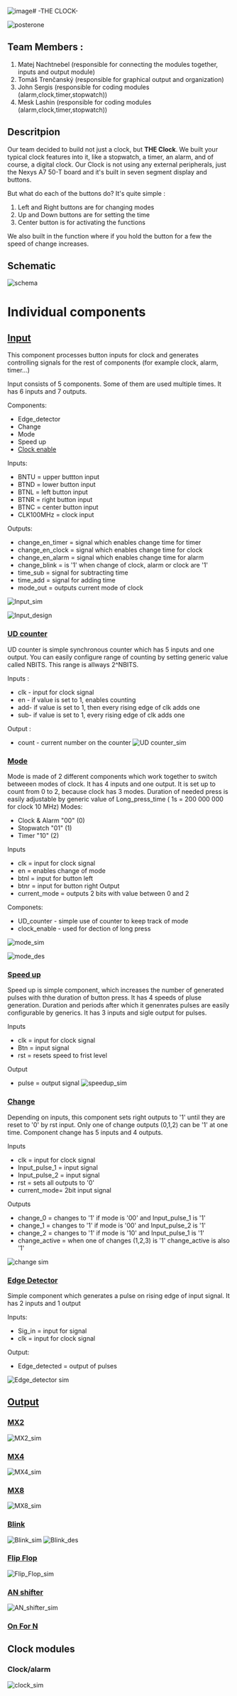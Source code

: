 ![image](https://github.com/user-attachments/assets/cc2297a5-cec3-4419-bc80-da315a45b93a)# -THE CLOCK-

![posterone](images/poster.png) 

## Team Members :
1. Matej Nachtnebel (responsible for connecting the modules together, inputs and output module)
2. Tomáš Trenčanský (responsible for graphical output and organization)
3. John Sergis (responsible for coding modules (alarm,clock,timer,stopwatch))
4. Mesk Lashin (responsible for coding modules (alarm,clock,timer,stopwatch))

## Descritpion
Our team decided to build not just a clock, but **THE Clock**. We built your typical clock features into it, like a stopwatch, a timer, an alarm, and of course, a digital clock. Our Clock is not using any external peripherals, just the Nexys A7 50-T board and it's built in seven segment display and buttons. 

But what do each of the buttons do? It's quite simple :
1. Left and Right buttons are for changing modes
2. Up and Down buttons are for setting the time
3. Center button is for activating the functions

We also built in the function where if you hold the button for a few the speed of change increases.

## Schematic
![schema](images/shematic_temp1.jpg)
# Individual components

## [Input](https://github.com/TomasTrencansky/VHDL_Clock/blob/main/components/input/Input.vhd)
This component processes button inputs for clock and generates controlling signals for the rest of components (for example clock, alarm, timer...)

Input consists of 5 components. Some of them are used multiple times. It has 6 inputs and 7 outputs. 

Components:
* Edge_detector
* Change
* Mode
* Speed up
* [Clock enable](https://github.com/tomas-fryza/vhdl-labs/blob/master/solutions/lab5-counter/clock_en.vhd)

Inputs:
* BNTU = upper buttton input
* BTND = lower button input
* BTNL = left button input 
* BTNR = right button input
* BTNC = center button input
* CLK100MHz = clock input

Outputs:
* change_en_timer = signal which enables change time for timer
* change_en_clock = signal which enables change time for clock 
* change_en_alarm = signal which enables change time for alarm
* change_blink = is '1' when change of clock, alarm or clock are '1'
* time_sub = signal for subtracting time
* time_add = signal for adding time
* mode_out = outputs current mode of clock

![Input_sim](images/Input_waveform_V1.png)

![Input_design](images/Input_design_V1.png)


### [UD counter](https://github.com/TomasTrencansky/VHDL_Clock/blob/main/components/UD%20counter/UD_counter.vhd)
UD counter is simple synchronous counter which has 5 inputs and one output. You can easily configure range of counting by setting generic value called NBITS. This range is allways 2^NBITS. 

Inputs :
* clk - input for clock signal 
* en - if value is set to 1, enables counting 
* add- if value is set to 1, then every rising edge of clk adds one
* sub- if value is set to 1, every rising edge of clk adds one

Output :
* count - current number on the counter
![UD counter_sim](images/UD_counter_waveform_V3.png)

### [Mode](https://github.com/TomasTrencansky/VHDL_Clock/blob/main/components/Mode/Mode.vhd)
Mode is made of 2 different components which work together to switch betweeen modes of clock. It has 4 inputs and one output.  It is set up to count from 0 to 2, because clock has 3 modes. Duration of needed press is easily adjustable by generic value of Long_press_time ( 1s = 200 000 000 for clock 10 MHz)
Modes:
* Clock & Alarm "00"  (0)
* Stopwatch "01"      (1)
* Timer "10"          (2)

Inputs
* clk = input for clock signal
* en = enables change of mode 
* btnl = input for button left
* btnr = input for button right
Output
* current_mode = outputs 2 bits with value between 0 and 2 

Componets:
* UD_counter - simple use of counter to keep track of mode 
* clock_enable - used for dection of long press

![mode_sim](images/Mode_waveform_V2.png)

![mode_des](images/Mode_design_V1.png)




### [Speed up](https://github.com/TomasTrencansky/VHDL_Clock/blob/main/components/Speed%20up/Speedup.vhd)
Speed up is simple component, which increases the number of generated pulses with thhe duration of button press. It has 4 speeds of pluse generation. 
Duration and periods after which it genenrates pulses are easily configurable by generics. It has 3 inputs and sigle output for pulses. 

Inputs
* clk = input for clock signal
* Btn = input signal
* rst = resets speed to frist level

Output 
* pulse = output signal
![speedup_sim](images/Speedup_waveform.png)

### [Change](https://github.com/TomasTrencansky/VHDL_Clock/blob/main/components/Change/Change.vhd)
Depending on inputs, this component sets right outputs to '1' until they are reset to '0' by rst input. Only one of change outputs (0,1,2) can be '1' at one time.
Component change has 5 inputs and 4 outputs. 

Inputs
* clk = input for clock signal
* Input_pulse_1 = input signal
* Input_pulse_2 = input signal
* rst = sets all outputs to '0'
* current_mode= 2bit input signal 

Outputs
* change_0 = changes to '1' if mode is '00' and Input_pulse_1 is '1' 
* change_1 = changes to '1' if mode is '00' and Input_pulse_2 is '1' 
* change_2 = changes to '1' if mode is '10' and Input_pulse_1 is '1' 
* change_active = when one of changes (1,2,3) is '1' change_active is also '1'
  
![change sim](images/Change_waveform_V2.png)

### [Edge Detector](https://github.com/TomasTrencansky/VHDL_Clock/blob/main/components/Edge%20Detector/Edge_detector.vhd)
Simple component which generates a pulse on rising edge of input signal. It has 2 inputs and 1 output

Inputs:
* Sig_in = input for signal 
* clk = input for clock signal

Output:
* Edge_detected = output of pulses 

![Edge_detector sim](images/Edge_detector_waveform_V2.png)


## [Output]()

### [MX2](https://github.com/TomasTrencansky/VHDL_Clock/blob/main/components/MX2/MX2.vhd)
![MX2_sim](images/MX2__waveform.png)

### [MX4](https://github.com/TomasTrencansky/VHDL_Clock/blob/main/components/MX4/Mx4.vhd)
![MX4_sim](images/MX4__waveform.png)

### [MX8](https://github.com/TomasTrencansky/VHDL_Clock/blob/main/components/MX8/MX8.vhd)
![MX8_sim](images/MX8__waveform.png)

### [Blink](https://github.com/TomasTrencansky/VHDL_Clock/blob/main/components/Blink/Blink.vhd)
![Blink_sim](images/Blink_waveform.png)
![Blink_des](images/Blink_design.png)


### [Flip Flop](https://github.com/TomasTrencansky/VHDL_Clock/blob/main/components/Flip%20Flop/Flip_Flop.vhd) 
![Flip_Flop_sim](images/Flip_Flop_waveform.png)


### [AN shifter](https://github.com/TomasTrencansky/VHDL_Clock/blob/main/components/AN%20Shifter/An_shifter.vhd)
![AN_shifter_sim](images/An_shifter_waveform_V1.png)

### [On For N]()

## Clock modules

### Clock/alarm
![clock_sim](images/clock_simulation.png)
